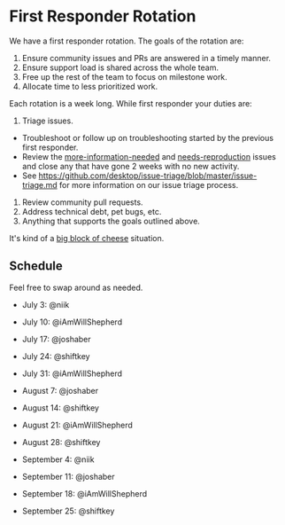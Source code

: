 # First Responder Rotation

We have a first responder rotation. The goals of the rotation are:

1. Ensure community issues and PRs are answered in a timely manner.
1. Ensure support load is shared across the whole team.
1. Free up the rest of the team to focus on milestone work.
1. Allocate time to less prioritized work.

Each rotation is a week long. While first responder your duties are:

1. Triage issues.
  * Troubleshoot or follow up on troubleshooting started by the previous first responder.
  * Review the [more-information-needed](https://github.com/desktop/desktop/issues?q=is%3Aopen+is%3Aissue+label%3Amore-information-needed) and [needs-reproduction](https://github.com/desktop/desktop/issues?q=is%3Aopen+is%3Aissue+label%3Aneeds-reproduction) issues and close any that have gone 2 weeks with no new activity.
  * See https://github.com/desktop/issue-triage/blob/master/issue-triage.md for more information on our issue triage process.
1. Review community pull requests.
1. Address technical debt, pet bugs, etc.
1. Anything that supports the goals outlined above.

It's kind of a [big block of cheese](https://www.youtube.com/watch?v=Vm9HZq53rqU) situation.

## Schedule

Feel free to swap around as needed.

* July 3: @niik
* July 10: @iAmWillShepherd
* July 17: @joshaber
* July 24: @shiftkey
* July 31: @iAmWillShepherd

* August 7: @joshaber
* August 14: @shiftkey
* August 21: @iAmWillShepherd
* August 28: @shiftkey

* September 4: @niik
* September 11: @joshaber
* September 18: @iAmWillShepherd
* September 25: @shiftkey
